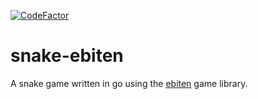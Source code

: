 [![CodeFactor](https://www.codefactor.io/repository/github/anilkonac/snake-ebiten/badge/main)](https://www.codefactor.io/repository/github/anilkonac/snake-ebiten/overview/main)
# snake-ebiten
A snake game written in go using the [ebiten](https://ebiten.org/) game library.
